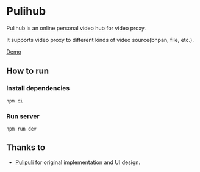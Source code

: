 # Pulihub

Pulihub is an online personal video hub for video proxy.

It supports video proxy to different kinds of video source(bhpan, file, etc.).

[Demo](https://akamya.moe/pulipuli/index.html)

## How to run

### Install dependencies

```
npm ci
```

### Run server

```
npm run dev
```

## Thanks to

- [Pulipuli](https://github.com/hiyouga/hiyouga-blog-project/tree/master/repos/pulipuli) for original implementation and UI design.
